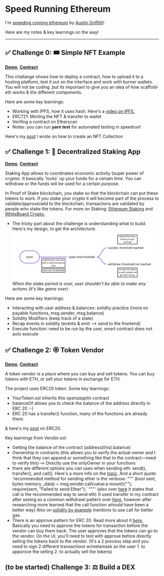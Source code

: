 # Speed Running Ethereum

I'm [speeding running ethereum](https://speedrunethereum.com/) by [Austin Griffith](https://twitter.com/austingriffith)! 

Here are my notes & key learnings on the way!

----

## ✅ Challenge 0: 🎟 Simple NFT Example

**[Demo](https://challenge0-speedrunning.surge.sh/)**,  **[Contract](https://rinkeby.etherscan.io/address/0x1aEda3999686e3933DEf92bF6A87228043985398)**

This challange shows how to deploy a contract, how to upload it to a hosting platform, test it out on the interface and work with burner wallets. You will not be coding ,but its important to give you an idea of how scaffold-eth works & the different components. 

Here are some key learnings:
- Working with IPFS, how it uses hash. Here's a [video on IPFS.](https://www.youtube.com/watch?v=5Uj6uR3fp-U&ab_channel=SimplyExplained)
- ERC721: Minting the NFT & transfer to wallet 
- Verifing a contract on Etherscan
- Notes: you can run **yarn test** for automated testing in speedrun!

Here's my [post](https://eda.hashnode.dev/create-your-own-nft-collection-on-ethereum) I wrote on how to create an NFT Collection 

## ✅ Challenge 1: 🥩 Decentralized Staking App

**[Demo](https://challenge1-speedrunning.surge.sh/)**, **[Contract](https://rinkeby.etherscan.io/address/0x1175D26ff811ccCf7FB54CC889295df66876CE8C#code)**

Staking App allows to coordinates economic activity (super power of crypto). It basically 'locks' up your funds for a certain time. You can withdraw or the funds will be used for a certain purpose.  

In Proof of Stake blockchain, you stake so that the blockchain can put these tokens to work. If you stake your crypto it will become part of the process to validate/approve/add to the blockchain, transactions are validated by people who stake the tokens. For more on Staking: [Ethereum Staking](https://ethereum.org/en/staking/#stake) and [WhiteBoard Crypto.](https://www.youtube.com/watch?v=vZ2UZdB07fo&ab_channel=WhiteboardCrypto)

* The tricky part about the challenge is understanding what to build. Here's my design, to get the architecture:
![staking app](./images/staking_app_design.png)
*When the stake period is over, user shouldn't be able to make any actions (it's like game over)*

Here are some key learnings:
- Interacting with user address & balances: solidity practice (more on payable functions, msg.sender, msg.balance)
- Solidity Modifiers (keep track of a state)
- Recap events in soildity (events & emit --> send to the frontend)
- Execute function: need to be run by the user, smart contract does not auto execute 

## ✅  Challenge 2: 🏵 Token Vendor


**[Demo](https://challenge1-speedrunningethereum.surge.sh/)**, **[Contract](https://rinkeby.etherscan.io/address/0xA966A7776Eb58772dF33C52CA481b6C934A03415#code)**

A token vendor is a place where you can buy and sell tokens. You can buy tokens with ETH, or sell your tokens in exchange for ETH. 

The project uses ERC20 token. Some key learnings:
 -  YourToken.sol inherits this openzepplin contract 
 -  balanceOf allows you to check the balance of the address directly in ERC 20 :-)
 -  ERC 20 has a transfer() function, many of the functions are already there.

& here's my [post](https://eda.hashnode.dev/create-your-own-cryptocurrency-token) on ERC20. 

Key learnings from Vendor.sol: 
-  Getting the balance of the contract (address(this).balance)
-  Ownership in contracts (this allows you to verify the actual owner and I think that they can append or something like that to the contract—need to verify this)--> Directly use the onlyOwner in your functions
- there are different options you can uses when sending eth: send(), transfer(), and call(). Here's a more info on the [topic](https://github.com/scaffold-eth/scaffold-eth/tree/send-ether-reentrancy). And a short quote:
'recommended method for sending ether is the verbose: """ (bool sent, bytes memory _data) = msg.sender.call{value:a mount}(""); require(sent, "Failed to send Ether");` """'
(also over [here](https://blockchain-academy.hs-mittweida.de/courses/solidity-coding-beginners-to-intermediate/lessons/solidity-2-sending-ether-receiving-ether-emitting-events/topic/sending-ether-send-vs-transfer-vs-call/) it states that call is the recommended way to send eth)
(I used transfer in my contract after seeing as a common withdrawl pattern over [here](https://docs.soliditylang.org/en/v0.8.7/common-patterns.html), however after researching more learned that the call function whould have been a better way) Also on [solidity by example](https://solidity-by-example.org/sending-ether/) mentions to use call for better gas.
- There is an approve pattern for ERC 20. Read more about it [here.](https://docs.ethhub.io/guides/a-straightforward-guide-erc20-tokens/) Basically you need to approve the tokens for transaction before the vendor can buy them back. The user approves that the tokens can go to the vendor. On the UI, you'll need to test with approve before directly selling the tokens back to the vendor. (It's a 2 process step and you need to sign 2 different transactions w/metamask as the user 1. to apporove the selling 2. to actually sell the tokens)


## (to be started) Challenge 3: ⚖️ Build a DEX



